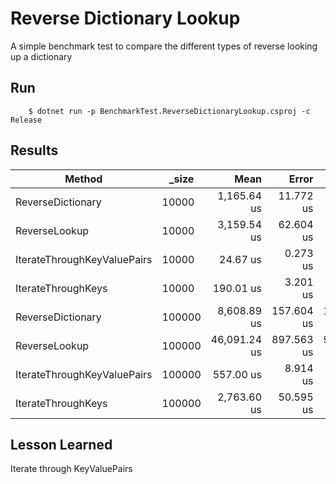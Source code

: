 # Reverse Dictionary Lookup

A simple benchmark test to compare the different types of reverse looking up a dictionary

## Run

```
    $ dotnet run -p BenchmarkTest.ReverseDictionaryLookup.csproj -c Release
```

## Results

| Method                      | _size  | Mean         | Error      | StdDev     | Gen0      | Gen1      | Gen2     | Allocated  |
|---------------------------- |------- |-------------:|-----------:|-----------:|----------:|----------:|---------:|-----------:|
| ReverseDictionary           | 10000  |  1,165.64 us |  11.772 us |  10.436 us |  515.6250 |  515.6250 | 193.3594 |   942175 B |
| ReverseLookup               | 10000  |  3,159.54 us |  62.604 us |  93.703 us |  242.1875 |  117.1875 |  66.4063 |  1142447 B |
| IterateThroughKeyValuePairs | 10000  |     24.67 us |   0.273 us |   0.242 us |         - |         - |        - |          - |
| IterateThroughKeys          | 10000  |    190.01 us |   3.201 us |   2.994 us |         - |         - |        - |          - |
| ReverseDictionary           | 100000 |  8,608.89 us | 157.604 us | 147.423 us |  671.8750 |  578.1250 | 500.0000 |  8453382 B |
| ReverseLookup               | 100000 | 46,091.24 us | 897.563 us | 960.382 us | 1916.6667 | 1000.0000 | 500.0000 | 10897890 B |
| IterateThroughKeyValuePairs | 100000 |    557.00 us |   8.914 us |   8.338 us |         - |         - |        - |        1 B |
| IterateThroughKeys          | 100000 |  2,763.60 us |  50.595 us |  44.852 us |         - |         - |        - |        3 B |

## Lesson Learned

Iterate through KeyValuePairs